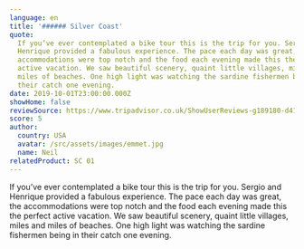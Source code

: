 ```yaml
---
language: en
title: '###### Silver Coast'
quote:
  If you’ve ever contemplated a bike tour this is the trip for you. Sergio and
  Henrique provided a fabulous experience. The pace each day was great, the
  accommodations were top notch and the food each evening made this the perfect
  active vacation. We saw beautiful scenery, quaint little villages, miles and
  miles of beaches. One high light was watching the sardine fishermen being in
  their catch one evening.
date: 2019-10-01T23:00:00.000Z
showHome: false
reviewSource: https://www.tripadvisor.co.uk/ShowUserReviews-g189180-d4105907-r714855544-Top_Bike_tours_Portugal-Porto_Porto_District_Northern_Portugal.html
score: 5
author:
  country: USA
  avatar: /src/assets/images/emmet.jpg
  name: Neil
relatedProduct: SC 01
---
```


If you’ve ever contemplated a bike tour this is the trip for you. Sergio and
Henrique provided a fabulous experience. The pace each day was great, the
accommodations were top notch and the food each evening made this the perfect
active vacation. We saw beautiful scenery, quaint little villages, miles and
miles of beaches. One high light was watching the sardine fishermen being in
their catch one evening.
